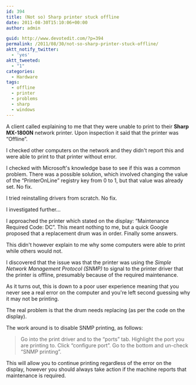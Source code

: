 ```yaml
---
id: 394
title: (Not so) Sharp printer stuck offline
date: 2011-08-30T15:10:06+00:00
author: admin

guid: http://www.devotedit.com/?p=394
permalink: /2011/08/30/not-so-sharp-printer-stuck-offline/
aktt_notify_twitter:
  - 'yes'
aktt_tweeted:
  - "1"
categories:
  - Hardware
tags:
  - offline
  - printer
  - problems
  - sharp
  - windows
---
```

A client called explaining to me that they were unable to print to their **Sharp MX-1800N** network printer. Upon inspection it said that the printer was &#8220;Offline&#8221;.

I checked other computers on the network and they didn't report this and were able to print to that printer without error.

I checked with Microsoft's knowledge base to see if this was a common problem. There was a possible solution, which involved changing the value of the &#8220;PrinterOnLine&#8221; registry key from 0 to 1, but that value was already set. No fix.

I tried reinstalling drivers from scratch. No fix.

I investigated further&#8230;<!--more-->

I approached the printer which stated on the display: &#8220;Maintenance Required Code: DC&#8221;. This meant nothing to me, but a quick Google proposed that a replacement drum was in order. Finally some answers.

This didn't however explain to me why some computers were able to print while others would not.

I discovered that the issue was that the printer was using the _Simple Network Management Protocol (SNMP)_ to signal to the printer driver that the printer is offline, presumably because of the required maintenance.

As it turns out, this is down to a poor user experience meaning that you never see a real error on the computer and you're left second guessing why it may not be printing.

The real problem is that the drum needs replacing (as per the code on the display).

The work around is to disable SNMP printing, as follows:

> Go into the print driver and to the &#8220;ports&#8221; tab. Highlight the port you are printing to. Click &#8220;configure port&#8221;. Go to the bottom and un-check &#8220;SNMP printing&#8221;.

This will allow you to continue printing regardless of the error on the display, however you should always take action if the machine reports that maintenance is required.